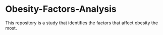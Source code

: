 # Obesity-Factors-Analysis
This repository is a study that identifies the factors that affect obesity the most.
